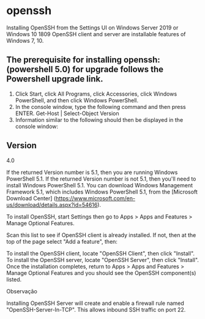 # openssh
Installing OpenSSH from the Settings UI on Windows Server 2019 or Windows 10 1809
OpenSSH client and server are installable features of Windows 7, 10.

## The prerequisite for installing openssh: (powershell 5.0) for upgrade follows the Powershell upgrade link.

1. Click Start, click All Programs, click Accessories, click Windows PowerShell, and then click Windows PowerShell.
2. In the console window, type the following command and then press ENTER.
Get-Host | Select-Object Version
3. Information similar to the following should then be displayed in the console window:

 Version 
 ------- 
  4.0
  
If the returned Version number is 5.1, then you are running Windows PowerShell 5.1. If the returned Version number is not 5.1, then you'll need to install Windows PowerShell 5.1. You can download Windows Management Framework 5.1, which includes Windows PowerShell 5.1, from the [Microsoft Download Center] (https://www.microsoft.com/en-us/download/details.aspx?id=54616).

To install OpenSSH, start Settings then go to Apps > Apps and Features > Manage Optional Features.

Scan this list to see if OpenSSH client is already installed. If not, then at the top of the page select "Add a feature", then:

To install the OpenSSH client, locate "OpenSSH Client", then click "Install".
To install the OpenSSH server, locate "OpenSSH Server", then click "Install".
Once the installation completes, return to Apps > Apps and Features > Manage Optional Features and you should see the OpenSSH component(s) listed.

 Observação

Installing OpenSSH Server will create and enable a firewall rule named "OpenSSH-Server-In-TCP". This allows inbound SSH traffic on port 22.
